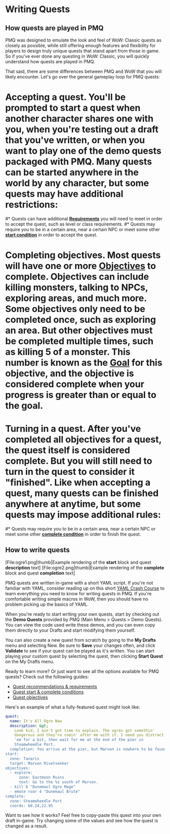# Writing Quests

## How quests are played in PMQ

PMQ was designed to emulate the look and feel of WoW: Classic quests as closely as possible, while still offering enough features and flexibility for players to design truly unique quests that stand apart from those in game. So if you've ever done any questing in WoW: Classic, you will quickly understand how quests are played in PMQ.

That said, there are some differences between PMQ and WoW that you will likely encounter. Let's go over the general gameplay loop for PMQ quests:

# **Accepting a quest.** You'll be prompted to start a quest when another character shares one with you, when you're testing out a draft that you've written, or when you want to play one of the demo quests packaged with PMQ. Many quests can be started anywhere in the world by any character, but some quests may have additional restrictions:
#* Quests can have additional **[Requirements](../requirements.md)** you will need to meet in order to accept the quest, such as level or class requirements.
#* Quests may require you to be in a certain area, near a certain NPC or meet some other **[start condition](../start-complete.md)** in order to accept the quest.
# **Completing objectives.** Most quests will have one or more **[Objectives](../objectives.md)** to complete. Objectives can include killing monsters, talking to NPCs, exploring areas, and much more. Some objectives only need to be completed once, such as exploring an area. But other objectives must be completed multiple times, such as killing 5 of a monster. This number is known as the **[Goal](../parameters/goal.md)** for this objective, and the objective is considered complete when your **progress** is greater than or equal to the goal.
# **Turning in a quest.** After you've completed all objectives for a quest, the quest itself is considered complete. But you will still need to turn in the quest to consider it "finished". Like when accepting a quest, many quests can be finished anywhere at anytime, but some quests may impose additional rules:
#* Quests may require you to be in a certain area, near a certain NPC or meet some other **[complete condition](../start-complete.md)** in order to finish the quest.

## How to write quests

[File:ogre1.png|thumb|Example rendering of the **start** block and quest **description** text]
[File:ogre2.png|thumb|Example rendering of the **complete** block and quest **completion** text]

PMQ quests are written in-game with a short YAML script. If you're not familiar with YAML, consider reading up on this short [YAML Crash Course](../guides/yaml-crash-course.md) to learn everything you need to know for writing quests in PMQ. If you're comfortable writing simple macros in WoW, then you should have no problem picking up the basics of YAML.

When you're ready to start writing your own quests, start by checking out the **Demo Quests** provided by PMQ (Main Menu &gt; Quests &gt; Demo Quests). You can view the code used write these demos, and you can even copy them directly to your Drafts and start modifying them yourself.

You can also create a new quest from scratch by going to the **My Drafts** menu and selecting New. Be sure to **Save** your changes often, and click **Validate** to see if your quest can be played as it's written. You can start playing your custom quest by selecting the quest, then clicking **Start Quest** on the My Drafts menu.

Ready to learn more? Or just want to see all the options available for PMQ quests? Check out the following guides:

* [Quest recommendations & requirements](../requirements.md)
* [Quest start & complete conditions](../start-complete.md)
* [Quest objectives](../objectives.md)

Here's an example of what a fully-featured quest might look like:

```yaml
quest:
  name: It's All Ogre Now
  description: &gt;
    Look kid, I ain't got time to explain. The ogres got somethin'
    dangerous and they're comin' after me with it. I need you distract
    'em for a bit, then wait for me at the end of the pier in
    Steamwheedle Port.
  completion: You arrive at the pier, but Marvon is nowhere to be found.
start:
  zone: Tanaris
  target: Marvon Rivetseeker
objectives:
  - explore:
      zone: Eastmoon Ruins
      text: Go to the %z south of Marvon.
  - kill 6 "Dunemaul Ogre Mage"
  - emote roar 4 "Dunemaul Brute"
complete:
  zone: Steamwheedle Port
  coords: 68.24,22.95
```

Want to see how it works? Feel free to copy-paste this quest into your own draft in-game. Try changing some of the values and see how the quest is changed as a result.</text>
